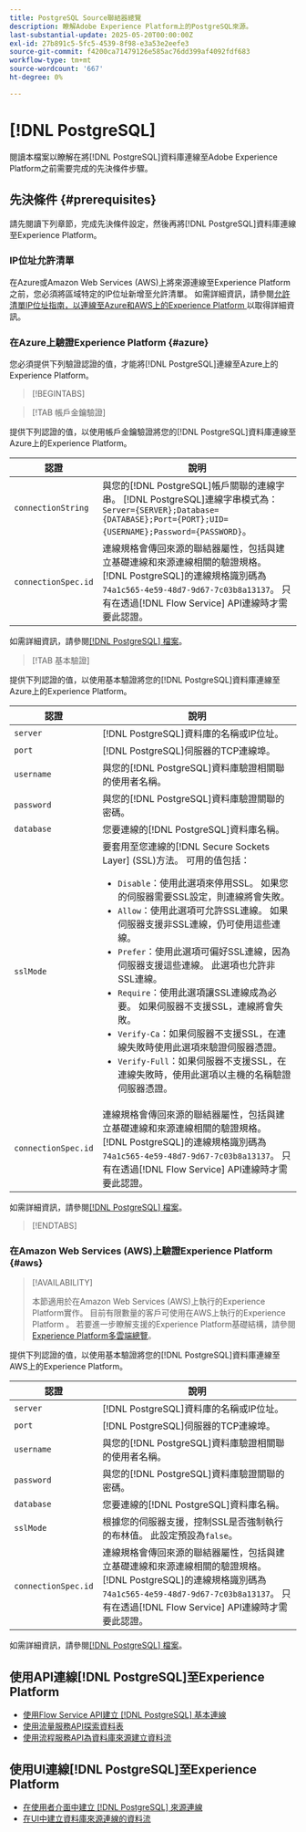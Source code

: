 ```yaml
---
title: PostgreSQL Source聯結器總覽
description: 瞭解Adobe Experience Platform上的PostgreSQL來源。
last-substantial-update: 2025-05-20T00:00:00Z
exl-id: 27b891c5-5fc5-4539-8f98-e3a53e2eefe3
source-git-commit: f4200ca71479126e585ac76dd399af4092fdf683
workflow-type: tm+mt
source-wordcount: '667'
ht-degree: 0%

---
```


# [!DNL PostgreSQL]

閱讀本檔案以瞭解在將[!DNL PostgreSQL]資料庫連線至Adobe Experience Platform之前需要完成的先決條件步驟。

## 先決條件 {#prerequisites}

請先閱讀下列章節，完成先決條件設定，然後再將[!DNL PostgreSQL]資料庫連線至Experience Platform。

### IP位址允許清單

在Azure或Amazon Web Services (AWS)上將來源連線至Experience Platform之前，您必須將區域特定的IP位址新增至允許清單。 如需詳細資訊，請參閱[允許清單IP位址指南，以連線至Azure和AWS上的Experience Platform &#x200B;](../../ip-address-allow-list.md)以取得詳細資訊。

### 在Azure上驗證Experience Platform {#azure}

您必須提供下列驗證認證的值，才能將[!DNL PostgreSQL]連線至Azure上的Experience Platform。

>[!BEGINTABS]

>[!TAB 帳戶金鑰驗證]

提供下列認證的值，以使用帳戶金鑰驗證將您的[!DNL PostgreSQL]資料庫連線至Azure上的Experience Platform。

| 認證 | 說明 |
| --- | --- |
| `connectionString` | 與您的[!DNL PostgreSQL]帳戶關聯的連線字串。 [!DNL PostgreSQL]連線字串模式為： `Server={SERVER};Database={DATABASE};Port={PORT};UID={USERNAME};Password={PASSWORD}`。 |
| `connectionSpec.id` | 連線規格會傳回來源的聯結器屬性，包括與建立基礎連線和來源連線相關的驗證規格。 [!DNL PostgreSQL]的連線規格識別碼為`74a1c565-4e59-48d7-9d67-7c03b8a13137`。 只有在透過[!DNL Flow Service] API連線時才需要此認證。 |

如需詳細資訊，請參閱[[!DNL PostgreSQL] 檔案](https://www.postgresql.org/docs/current/)。

>[!TAB 基本驗證]

提供下列認證的值，以使用基本驗證將您的[!DNL PostgreSQL]資料庫連線至Azure上的Experience Platform。

| 認證 | 說明 |
| --- | --- |
| `server` | [!DNL PostgreSQL]資料庫的名稱或IP位址。 |
| `port` | [!DNL PostgreSQL]伺服器的TCP連線埠。 |
| `username` | 與您的[!DNL PostgreSQL]資料庫驗證相關聯的使用者名稱。 |
| `password` | 與您的[!DNL PostgreSQL]資料庫驗證關聯的密碼。 |
| `database` | 您要連線的[!DNL PostgreSQL]資料庫名稱。 |
| `sslMode` | 要套用至您連線的[!DNL Secure Sockets Layer] (SSL)方法。 可用的值包括： <ul><li>`Disable`：使用此選項來停用SSL。 如果您的伺服器需要SSL設定，則連線將會失敗。</li><li>`Allow`：使用此選項可允許SSL連線。 如果伺服器支援非SSL連線，仍可使用這些連線。</li><li>`Prefer`：使用此選項可偏好SSL連線，因為伺服器支援這些連線。 此選項也允許非SSL連線。</li><li>`Require`：使用此選項讓SSL連線成為必要。 如果伺服器不支援SSL，連線將會失敗。</li><li>`Verify-Ca`：如果伺服器不支援SSL，在連線失敗時使用此選項來驗證伺服器憑證。</li><li>`Verify-Full`：如果伺服器不支援SSL，在連線失敗時，使用此選項以主機的名稱驗證伺服器憑證。</li></ul> |
| `connectionSpec.id` | 連線規格會傳回來源的聯結器屬性，包括與建立基礎連線和來源連線相關的驗證規格。 [!DNL PostgreSQL]的連線規格識別碼為`74a1c565-4e59-48d7-9d67-7c03b8a13137`。 只有在透過[!DNL Flow Service] API連線時才需要此認證。 |

如需詳細資訊，請參閱[[!DNL PostgreSQL] 檔案](https://www.postgresql.org/docs/current/)。

>[!ENDTABS]

### 在Amazon Web Services (AWS)上驗證Experience Platform {#aws}

>[!AVAILABILITY]
>
>本節適用於在Amazon Web Services (AWS)上執行的Experience Platform實作。 目前有限數量的客戶可使用在AWS上執行的Experience Platform 。 若要進一步瞭解支援的Experience Platform基礎結構，請參閱[Experience Platform多雲端總覽](../../../landing/multi-cloud.md)。

提供下列認證的值，以使用基本驗證將您的[!DNL PostgreSQL]資料庫連線至AWS上的Experience Platform。

| 認證 | 說明 |
| --- | --- |
| `server` | [!DNL PostgreSQL]資料庫的名稱或IP位址。 |
| `port` | [!DNL PostgreSQL]伺服器的TCP連線埠。 |
| `username` | 與您的[!DNL PostgreSQL]資料庫驗證相關聯的使用者名稱。 |
| `password` | 與您的[!DNL PostgreSQL]資料庫驗證關聯的密碼。 |
| `database` | 您要連線的[!DNL PostgreSQL]資料庫名稱。 |
| `sslMode` | 根據您的伺服器支援，控制SSL是否強制執行的布林值。 此設定預設為`false`。 |
| `connectionSpec.id` | 連線規格會傳回來源的聯結器屬性，包括與建立基礎連線和來源連線相關的驗證規格。 [!DNL PostgreSQL]的連線規格識別碼為`74a1c565-4e59-48d7-9d67-7c03b8a13137`。 只有在透過[!DNL Flow Service] API連線時才需要此認證。 |

如需詳細資訊，請參閱[[!DNL PostgreSQL] 檔案](https://www.postgresql.org/docs/current/)。

## 使用API連線[!DNL PostgreSQL]至Experience Platform

* [使用Flow Service API建立 [!DNL PostgreSQL] 基本連線](../../tutorials/api/create/databases/postgres.md)
* [使用流量服務API探索資料表](../../tutorials/api/explore/tabular.md)
* [使用流程服務API為資料庫來源建立資料流](../../tutorials/api/collect/database-nosql.md)

## 使用UI連線[!DNL PostgreSQL]至Experience Platform

* [在使用者介面中建立 [!DNL PostgreSQL] 來源連線](../../tutorials/ui/create/databases/postgres.md)
* [在UI中建立資料庫來源連線的資料流](../../tutorials/ui/dataflow/databases.md)
